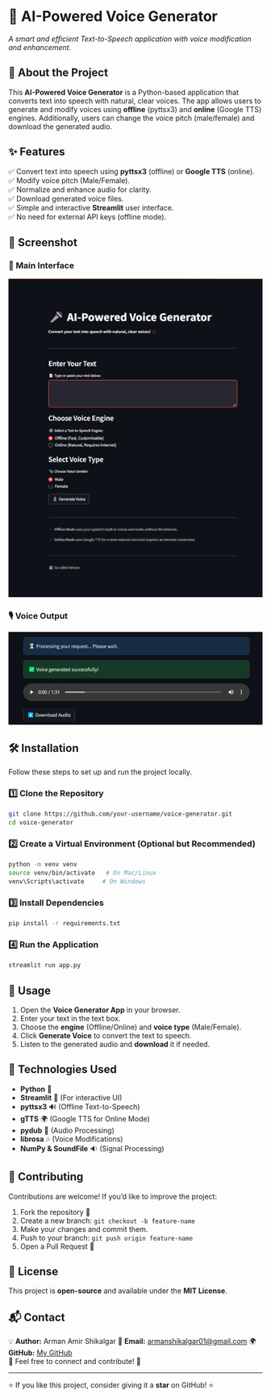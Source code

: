 # 🎤 AI-Powered Voice Generator

*A smart and efficient Text-to-Speech application with voice modification and enhancement.*

## 🚀 About the Project
This **AI-Powered Voice Generator** is a Python-based application that converts text into speech with natural, clear voices. The app allows users to generate and modify voices using **offline** (pyttsx3) and **online** (Google TTS) engines. Additionally, users can change the voice pitch (male/female) and download the generated audio.

## ✨ Features
✅ Convert text into speech using **pyttsx3** (offline) or **Google TTS** (online).  
✅ Modify voice pitch (Male/Female).  
✅ Normalize and enhance audio for clarity.  
✅ Download generated voice files.  
✅ Simple and interactive **Streamlit** user interface.  
✅ No need for external API keys (offline mode).  

## 📸 Screenshot
### 🎤 Main Interface
![Main UI](https://github.com/Arman1263/Text-To-Voice/blob/f3afd87307015cd1b77d0bd71c0d96b9f1fffa65/img.png)
### 🎙️ Voice Output
![Voice Options](https://github.com/Arman1263/Text-To-Voice/blob/05e3782cfe42ea134c4051da492176d774e2c154/img1.png)

## 🛠️ Installation
Follow these steps to set up and run the project locally.

### 1️⃣ Clone the Repository
```bash
git clone https://github.com/your-username/voice-generator.git
cd voice-generator
```

### 2️⃣ Create a Virtual Environment (Optional but Recommended)
```bash
python -m venv venv
source venv/bin/activate   # On Mac/Linux
venv\Scripts\activate     # On Windows
```

### 3️⃣ Install Dependencies
```bash
pip install -r requirements.txt
```

### 4️⃣ Run the Application
```bash
streamlit run app.py
```

## 🎯 Usage
1. Open the **Voice Generator App** in your browser.
2. Enter your text in the text box.
3. Choose the **engine** (Offline/Online) and **voice type** (Male/Female).
4. Click **Generate Voice** to convert the text to speech.
5. Listen to the generated audio and **download** it if needed.

## 📝 Technologies Used
- **Python** 🐍
- **Streamlit** 🎨 (For interactive UI)
- **pyttsx3** 🔊 (Offline Text-to-Speech)
- **gTTS** 🌍 (Google TTS for Online Mode)
- **pydub** 🎵 (Audio Processing)
- **librosa** 🎶 (Voice Modifications)
- **NumPy & SoundFile** 🔉 (Signal Processing)

## 🤝 Contributing
Contributions are welcome! If you’d like to improve the project:
1. Fork the repository 🍴
2. Create a new branch: `git checkout -b feature-name`
3. Make your changes and commit them.
4. Push to your branch: `git push origin feature-name`
5. Open a Pull Request 🚀

## 📜 License
This project is **open-source** and available under the **MIT License**.

## 📬 Contact
💡 **Author:** Arman Amir Shikalgar
📧 **Email:** armanshikalgar01@gmail.com 
🌍 **GitHub:** [My GitHub](https://github.com/Arman1263)  
📢 Feel free to connect and contribute! 🚀

---
⭐ If you like this project, consider giving it a **star** on GitHub! ⭐

